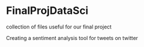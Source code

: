 # FinalProjDataSci
collection of files useful for our final project

Creating a sentiment analysis tool for tweets on twitter
